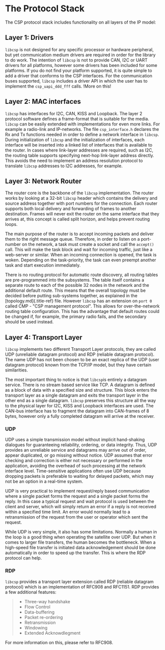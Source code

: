 The Protocol Stack
==================

The CSP protocol stack includes functionality on all layers of the IP model:

Layer 1: Drivers
----------------

`libcsp` is not designed for any specific processor or hardware peripheral, but yet communication medium drivers are required in order for the library to do work. The intention of `libcsp` is not to provide CAN, I2C or UART drivers for all platforms, however some drivers has been included for some platforms. If you do not find your platform supported, it is quite simple to add a driver that conforms to the CSP interfaces. For the communication buses supported, `libcsp` includes a driver API in which the user has to implement the `csp_uapi_ddd_fff` calls. !More on this!

Layer 2: MAC interfaces
-----------------------

`libcsp` has interfaces for I2C, CAN, KISS and Loopback. The layer 2 protocol software defines a frame-format that is suitable for the media.  `libcsp` can be easily extended with implementations for even more links. For example a radio-link and IP-networks. The file `csp_interface.h` declares the Rx and Tx functions needed in order to define a network interface in `libcsp`. During initialization of `libcsp` and the initialization of interfaces, each interface will be inserted into a linked list of interfaces that is available to the router. In cases where link-layer addresses are required, such as I2C, the routing table supports specifying next-hop link-layer address directly. This avoids the need to implement an address resolution protocol to translate `libcsp` addresses to I2C addresses, for example.

Layer 3: Network Router
-----------------------

The router core is the backbone of the `libcsp` implementation. The router works by looking at a 32-bit `libcsp` header which contains the delivery and source address together with port numbers for the connection. Each router supports both local delivery and forwarding of frames to another destination. Frames will never exit the router on the same interface that they arrives at, this concept is called split horizon, and helps prevent routing loops.

The main purpose of the router is to accept incoming packets and deliver them to the right message queue. Therefore, in order to listen on a port-number on the network, a task must create a socket and call the `accept()` call. This will make the task block and wait for incoming traffic, just like a web-server or similar. When an incoming connection is opened, the task is woken. Depending on the task-priority, the task can even preempt another task and start execution immediately.

There is no routing protocol for automatic route discovery, all routing tables are pre-programmed into the subsystems. The table itself contains a separate route to each of the possible 32 nodes in the network and the additional default route. This means that the overall topology must be decided before putting sub-systems together, as explained in the [topology.md]{.title-ref} file. However `libcsp` has an extension on `port 0` called CMP - "CSP management protocol". This allows for over-the-network routing table configuration. This has the advantage that default routes could be changed if, for example, the primary radio fails, and the secondary should be used instead.

Layer 4: Transport Layer
------------------------

`libcsp` implements two different Transport Layer protocols, they are called UDP (unreliable datagram protocol) and RDP (reliable datagram protocol). The name UDP has not been chosen to be an exact replica of the UDP (user datagram protocol) known from the TCP/IP model, but they have certain similarities.

The most important thing to notice is that `libcsp`is entirely a datagram service. There is no stream based service like TCP. A datagram is defined as a block of data with a specified size and structure. This block enters the transport layer as a single datagram and exits the transport layer in the other end as a single datagram. `libcsp` preserves this structure all the way to the physical layer for I2C, KISS and Loopback interfaces are used. The CAN-bus interface has to fragment the datagram into CAN-frames of 8 bytes, however only a fully completed datagram will arrive at the receiver.

### UDP

UDP uses a simple transmission model without implicit hand-shaking dialogues for guaranteeing reliability, ordering, or data integrity.  Thus, UDP provides an unreliable service and datagrams may arrive out of order, appear duplicated, or go missing without notice. UDP assumes that error checking and correction is either not necessary or performed in the application, avoiding the overhead of such processing at the network interface level. Time-sensitive applications often use UDP because dropping packets is preferable to waiting for delayed packets, which may not be an option in a real-time system.

UDP is very practical to implement request/reply based communication where a single packet forms the request and a single packet forms the reply. In this case a typical request and wait protocol is used between the client and server, which will simply return an error if a reply is not received within a specified time limit. An error would normally lead to a retransmission of the request from the user or operator which sent the request.

While UDP is very simple, it also has some limitations. Normally a human in the loop is a good thing when operating the satellite over UDP. But when it comes to larger file transfers, the human becomes the bottleneck. When a high-speed file transfer is initiated data acknowledgement should be done automatically in order to speed up the transfer. This is where the RDP protocol can help.

### RDP

`libcsp` provides a transport layer extension called RDP (reliable datagram protocol) which is an implementation of RFC908 and RFC1151. RDP provides a few additional features:

> -   Three-way handshake
> -   Flow Control
> -   Data-buffering
> -   Packet re-ordering
> -   Retransmission
> -   Windowing
> -   Extended Acknowdlegment

For more information on this, please refer to RFC908.
